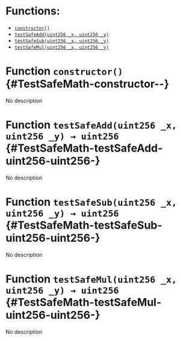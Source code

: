 

# Functions:
- [`constructor()`](#TestSafeMath-constructor--)
- [`testSafeAdd(uint256 _x, uint256 _y)`](#TestSafeMath-testSafeAdd-uint256-uint256-)
- [`testSafeSub(uint256 _x, uint256 _y)`](#TestSafeMath-testSafeSub-uint256-uint256-)
- [`testSafeMul(uint256 _x, uint256 _y)`](#TestSafeMath-testSafeMul-uint256-uint256-)



# Function `constructor()` {#TestSafeMath-constructor--}
No description


# Function `testSafeAdd(uint256 _x, uint256 _y) → uint256` {#TestSafeMath-testSafeAdd-uint256-uint256-}
No description


# Function `testSafeSub(uint256 _x, uint256 _y) → uint256` {#TestSafeMath-testSafeSub-uint256-uint256-}
No description


# Function `testSafeMul(uint256 _x, uint256 _y) → uint256` {#TestSafeMath-testSafeMul-uint256-uint256-}
No description


